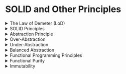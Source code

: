 # SOLID and Other Principles



<details>
  <summary>The Law of Demeter (LoD)</summary>
  
  ## Core Principles

1. **Limited Knowledge:** A unit (e.g., function, module, or class) should have limited knowledge about other units.
2. **Immediate Friends:** A unit should only interact with its immediate friends.
3. **No Strangers:** A unit should not communicate with strangers or unknown units.

## Concept Explanation

- **Unit Definition:** In this context, a unit can be a function, module, or class.
- **Talking to a Stranger:** This involves interfacing with or calling code from a unit that is not an immediate friend.

## Example

**Real-Life Analogy:**
- Consider a shopkeeper who directly accesses a customer’s wallet to take money without interacting with the customer. This is socially inappropriate and unrealistic.

**Improved Design:**
- Instead, the shopkeeper should request payment from the customer, who then manages their own wallet and handles the payment.

## Programming Implications

- **DOM Example:** If a function directly manipulates the Document Object Model (DOM), it violates LoD. Instead, create a separate abstraction to handle DOM interactions.
  
- **Improved Code Structure:** Develop generalized functions for common tasks to enhance maintainability and adaptability.

## Benefits of Applying LoD

- **Decoupling:** Reduces dependencies between different parts of the codebase.
- **Maintainability:** Simplifies modifications and extensions.
- **Flexibility:** Facilitates changes in implementation without affecting other code parts.

</details>

<details>
  <summary>SOLID Principles</summary>
  
SOLID is a set of five object-oriented programming (OOP) design principles that help in constructing modules or architectures. The acronym stands for:

1. **Single Responsibility Principle (SRP)**
2. **Open-Closed Principle (OCP)**
3. **Liskov Substitution Principle (LSP)**
4. **Interface Segregation Principle (ISP)**
5. **Dependency Inversion Principle (DIP)**

These principles guide the creation of clean and maintainable code. Understanding the core ideas behind SOLID can improve code quality, regardless of the programming paradigm used.

## 1. Single Responsibility Principle (SRP)

- **Definition:** A class or module should have one, and only one, reason to change. This means that each class should have a single responsibility or purpose.
- **Key Concept:** Cohesion. A class or function should be focused on a single task or responsibility.
- **Example:** Imagine you have a function that handles both rendering a list and logging details about the data. This violates SRP because it has two reasons to change (rendering and logging).

### Problematic Code:

```javascript
  function renderAndLogList(items) {
  items.forEach(item => {
    // Render the item
    console.log(`Rendering item: ${item}`);
    document.body.innerHTML += `<div>${item}</div>`;

    // Log the item
    console.log(`Logged: ${item}`);
  });
}

```


### Improved Code (SRP Applied):

```javascript
  function renderList(items) {
  items.forEach(item => {
    document.body.innerHTML += `<div>${item}</div>`;
  });
}

function logItems(items) {
  items.forEach(item => {
    console.log(`Logged: ${item}`);
  });
}

// Now we separate concerns
const items = ['apple', 'banana', 'orange'];
renderList(items);
logItems(items);

```
This way, changes to rendering or logging can be made independently.


## 2. Open-Closed Principle (OCP)

- **Definition:** Software entities should be open for extension but closed for modification. This means you should be able to add new functionality without altering existing code.
- **Key Concept:** Adaptability. You should be able to extend a class’s behavior without changing its source code.
- **Example:** Suppose you have a class for notifications that needs to be extended for new notification types. We violate OCP if we modify the existing code for each new type.

### Problematic Code:

```javascript
 class Notification {
  send(type, message) {
    if (type === 'email') {
      console.log(`Sending email: ${message}`);
    } else if (type === 'sms') {
      console.log(`Sending SMS: ${message}`);
    }
  }
}

```

### Improved Code (OCP Applied):

```javascript
 class Notification {
  send(notificationType) {
    notificationType.send();
  }
}

class EmailNotification {
  constructor(message) {
    this.message = message;
  }
  send() {
    console.log(`Sending email: ${this.message}`);
  }
}

class SMSNotification {
  constructor(message) {
    this.message = message;
  }
  send() {
    console.log(`Sending SMS: ${this.message}`);
  }
}

const email = new EmailNotification('Hello via Email');
const sms = new SMSNotification('Hello via SMS');
const notification = new Notification();

notification.send(email);
notification.send(sms);

```
Now, you can extend it with new notification types without modifying the `Notification` class.


## 3. Liskov Substitution Principle (LSP)

- **Definition:** Subtypes should be substitutable for their base types without altering the correctness of the program. In other words, a derived class should be able to replace a base class without affecting functionality.

- **Key Concept:** Substitutability. Derived classes should extend base classes without changing their expected behavior.

- **Example:** Imagine you have a `Bird` class with a `fly()` method that is used in many parts of your program. Now, you introduce a `Penguin` subclass, but penguins can't fly. When a `Penguin` is passed into a function expecting a `Bird` and that function calls `fly()`, the program breaks because `Penguin` does not behave like a `Bird`.

### Problematic Code:

```javascript
 class Bird {
  fly() {
    console.log('Flying...');
  }
}

class Penguin extends Bird {
  fly() {
    throw new Error('Penguins cannot fly!');
  }
}

function makeBirdFly(bird) {
  bird.fly();
}

const genericBird = new Bird();
const penguin = new Penguin();

makeBirdFly(genericBird); // Works fine
makeBirdFly(penguin);     // Throws error

```

**Why it's a problem:** The `Penguin` class violates LSP because it cannot substitute the `Bird` class. The client expects all birds to be able to fly, but `Penguin` throws an error.


### Improved Code (LSP Applied):

```javascript
  class Bird {
  move() {
    console.log('Moving...');
  }
}

class FlyingBird extends Bird {
  fly() {
    console.log('Flying...');
  }
}

class Penguin extends Bird {
  move() {
    console.log('Swimming...');
  }
}

function makeBirdMove(bird) {
  bird.move();
}

const genericBird = new FlyingBird();
const penguin = new Penguin();

makeBirdMove(genericBird); // Works fine: 'Flying...'
makeBirdMove(penguin);     // Works fine: 'Swimming...'

```

**Key Takeaway:** Now `Penguin` adheres to LSP because it can substitute `Bird` in a way that makes sense within the expected behavior.

## 4. Interface Segregation Principle (ISP)

- **Definition:** Clients should not be forced to depend on interfaces they do not use. This means creating focused and cohesive interfaces that are relevant to their clients.
- **Key Concept:** Cohesive Interfaces. Design interfaces to handle only related functions, avoiding large and complex interfaces.

- **Example:** Imagine you have an `Employee` interface that includes methods like `work()`, `eat()`, and `manage()`. Now, both `Manager` and `Intern` classes implement this interface. However, the `Intern` class doesn’t need the `manage()` method, and the `Manager` class doesn’t need the `eat()` method. This forces both classes to implement unnecessary methods they don’t need.

### Problematic Code:

```javascript
// Violates ISP because both Intern and Manager have to implement unnecessary methods
class Employee {
  work() {
    throw new Error("Method not implemented.");
  }

  eat() {
    throw new Error("Method not implemented.");
  }

  manage() {
    throw new Error("Method not implemented.");
  }
}

class Intern extends Employee {
  work() {
    console.log("Intern is working.");
  }

  // Intern does not need to implement manage() but is forced to
  manage() {
    throw new Error("Interns do not manage.");
  }

  eat() {
    console.log("Intern is eating.");
  }
}

class Manager extends Employee {
  work() {
    console.log("Manager is working.");
  }

  manage() {
    console.log("Manager is managing.");
  }

  // Manager does not need to implement eat() but is forced to
  eat() {
    throw new Error("Managers do not need to eat in this context.");
  }
}

```

**Why it's a problem:** Here, the `Intern` class is forced to implement the `manage()` method even though it doesn't need it, and the `Manager` class is forced to implement the `eat()` method unnecessarily. This violates ISP because both classes are dependent on methods they don't use.


### Improved Code (ISP Applied):

```javascript
  // Separate interfaces for different roles
class Worker {
  work() {
    throw new Error("Method not implemented.");
  }
}

class Eater {
  eat() {
    throw new Error("Method not implemented.");
  }
}

class ManagerRole {
  manage() {
    throw new Error("Method not implemented.");
  }
}

// Intern only implements work and eat methods
class Intern extends Worker {
  work() {
    console.log("Intern is working.");
  }
}

class Manager extends Worker {
  work() {
    console.log("Manager is working.");
  }

  manage() {
    console.log("Manager is managing.");
  }
}


```

Now, `Intern` and `Manager` only implement the methods they need. This follows the Interface Segregation Principle.


## 5. Dependency Inversion Principle (DIP)

- **Definition:** High-level modules should not depend on low-level modules. Both should depend on abstractions. Abstractions should not depend on details. Details should depend on abstractions.
- **Key Concept:** Decoupling. High-level code should interact with abstractions rather than concrete implementations, which should be decoupled from high-level logic.

- **Example:** Imagine you have a `ReportGenerator` class that directly depends on a `PDFExporter` class to export reports in PDF format. If you want to support exporting reports in another format, like Excel, you would have to modify the `ReportGenerator` class to include this new functionality, tightly coupling it to multiple concrete classes.


### Problematic Code:

```javascript
// Violates DIP because ReportGenerator depends directly on a concrete implementation
class PDFExporter {
  export(content) {
    console.log("Exporting report as PDF:", content);
  }
}

class ReportGenerator {
  constructor() {
    this.exporter = new PDFExporter();
  }

  generateReport(content) {
    console.log("Generating report...");
    this.exporter.export(content); // Tightly coupled to PDFExporter
  }
}

// If we need Excel export, we have to modify ReportGenerator
class ExcelExporter {
  export(content) {
    console.log("Exporting report as Excel:", content);
  }
}

```

**Why it's a problem:** In this example, the `ReportGenerator` is tightly coupled to the `PDFExporter` class, violating DIP. If we want to support another export format like Excel, we would need to modify the `ReportGenerator` class directly, which makes the code harder to maintain and extend.


### Improved Code (DIP Applied):

```javascript
  // Abstraction for export functionality
class Exporter {
  export(content) {
    throw new Error("Method not implemented.");
  }
}

// Concrete implementations of the exporter interface
class PDFExporter extends Exporter {
  export(content) {
    console.log("Exporting report as PDF:", content);
  }
}

class ExcelExporter extends Exporter {
  export(content) {
    console.log("Exporting report as Excel:", content);
  }
}

// ReportGenerator now depends on an abstraction
class ReportGenerator {
  constructor(exporter) {
    this.exporter = exporter; // Dependency injection
  }

  generateReport(content) {
    console.log("Generating report...");
    this.exporter.export(content);
  }
}

// Usage example
const pdfExporter = new PDFExporter();
const reportGeneratorPDF = new ReportGenerator(pdfExporter);
reportGeneratorPDF.generateReport("Quarterly report content");

const excelExporter = new ExcelExporter();
const reportGeneratorExcel = new ReportGenerator(excelExporter);
reportGeneratorExcel.generateReport("Annual report content");


```

Now, `ReportGenerator` depends on an abstraction (`Exporter`), not a concrete class (`PDFExporter` or `ExcelExporter`). This follows the Dependency Inversion Principle (DIP), making it easier to swap out different export formats without modifying the core `ReportGenerator` logic.


</details>

<details>
  <summary>Abstraction Principle</summary>
  
**Definition:**

- **Implementation should be separate from interface.**

**Concept:**

- **Abstraction**: A simplified view of complex systems that hides underlying details.
- **Interface**: The simplified interaction point provided by the abstraction.

**Key Warnings:**

1. **Don't Repeat Yourself (DRY)**:
   - Avoid code duplication. If you find code repetition, it indicates that abstraction is missing or insufficient.

2. **You Aren't Gonna Need It (YAGNI)**:
   - Avoid over-abstraction. Create abstractions only when necessary to prevent adding unnecessary complexity.

**Balancing Act:**

- **Under-abstraction**: Results in duplicated code.
- **Over-abstraction**: Adds unnecessary complexity.


</details>

<details>
  <summary>Over-Abstraction</summary>
  
 **Definition:**

- **Over-abstraction** occurs when an abstraction becomes too complex or too simplified, making it harder to use effectively.

**Risks:**

- **Excess Complexity**: Removing too much complexity may strip away important features, rendering the abstraction less useful.
- **Unnecessary Complexity**: Adding extra features can complicate the interface and make it confusing.

**Examples:**

1. **Over-Complicated Abstraction**:
   - **Issue**: The interface is overly complex, with many features and details that are not needed for the basic requirements. This added complexity makes it difficult to use the abstraction effectively.

2. **Oversimplified Abstraction**:
   - **Issue**: The interface is too basic and lacks essential features, such as customization options or detailed controls. This simplicity limits its functionality and flexibility.

**Balancing Act:**

- The appropriate level of abstraction is context-dependent. What is considered over-abstraction in one scenario might be suitable in another. Striking the right balance is crucial to ensure that the abstraction simplifies complexity without introducing new challenges.

</details>

<details>
  <summary>Under-Abstraction</summary>
  
  **Definition:**

- **Under-abstraction** occurs when an abstraction fails to simplify enough, leaving too much complexity exposed to the user.

**Risks:**

- **Exposed Complexity**: Users must manage and interact with complex underlying details directly, making the abstraction less effective.
- **Redundancy**: Users may need to repeat information or manage platform-specific details that should be abstracted away.

**Examples:**

1. **Under-Abstracted Gallery Component**:
   - **Issue**: The component requires defining platform-specific code for both web and Android, exposing internal complexities rather than hiding them. Users must handle HTML for the web and Java code for Android directly.

2. **Repetitive Details**:
   - **Issue**: The abstraction forces users to repeatedly specify details like image sources and captions, which should be managed by the abstraction itself.

**Implications:**

- **DRY Principle**: Repeating information indicates that the abstraction is not sufficiently abstracting away complexity.
- **Leaky Abstractions**: Some abstractions may leak their internal complexities through their interfaces, making it evident that they are under-abstracted.

**Key Takeaway:**

- Effective abstractions should hide unnecessary complexity and provide a simplified interface. Being vigilant for areas where complexity is exposed or redundancy occurs can help in creating better abstractions.
</details>

<details>
  <summary>Balanced Abstraction</summary>
  
**Definition:**

- **Balanced abstraction** is an abstraction that strikes the right balance between simplifying complexity and maintaining essential functionalities. It avoids both over-abstraction (adding unnecessary complexity) and under-abstraction (exposing too much underlying complexity).

**Characteristics:**

- **Essential Features**: It addresses the core requirements of the problem domain effectively without introducing extraneous features or complications.
- **Simplified Interface**: It provides a user-friendly interface that hides the underlying complexities, making it easier to work with.
- **Avoids Extremes**: It avoids the pitfalls of both over-abstraction and under-abstraction by ensuring that the abstraction remains practical and functional.

**Example Scenario:**

Consider a gallery component designed to display images with captions. A balanced abstraction for this component would:

- Allow specifying the images to be displayed.
- Include captions for each image.
- Enable setting the dimensions of the images.

**Benefits of Balanced Abstraction:**

- **Clarity**: It simplifies the usage of the component without unnecessary complexity.
- **Functionality**: It provides all necessary features without exposing implementation details.
- **Usability**: It is user-friendly and effectively meets the needs of the users.

**Key Takeaway:**

- Achieving a balanced abstraction requires a deep understanding of the problem domain and the needs of the users. It involves creating an interface that is both straightforward and sufficiently powerful, without over-complicating or oversimplifying the solution.

</details>

<details>
  <summary>Functional Programming Principles</summary>
  
  ### Overview

Functional Programming (FP) emphasizes the use of pure functions and immutable data. Unlike Object-Oriented Programming (OOP), which relies on objects and mutable state, FP focuses on creating functions that do not alter state and always produce consistent results for given inputs.

### Key Concepts

- **Pure Functions**: Functions that, given the same inputs, always return the same output and do not cause side effects. They are predictable and simplify testing.

- **Immutability**: Data that cannot be changed once created. Instead of modifying existing data, FP creates new data structures, preserving the original state.

### Comparison with OOP

- **OOP**: Utilizes classes and methods that maintain internal state, making use of object-oriented constructs to manage data and behavior.

- **FP**: Utilizes functions that return new instances with updated state without altering existing data. This approach reduces side effects and enhances predictability.

### Benefits of Functional Programming

- **Predictability**: Pure functions provide consistent results for the same inputs, improving reliability.

- **Maintainability**: Immutability and pure functions reduce side effects, making code easier to understand and debug.

- **Testability**: Pure functions are easier to test due to their deterministic nature.

</details>

<details>
  <summary>Functional Purity</summary>
  
  ### Definition

**Functional purity** refers to functions that exhibit two key characteristics:
- **Dependence solely on input values**: The output of a pure function is determined only by its input parameters.
- **Absence of side effects**: A pure function does not alter any external state or cause changes outside its scope.

### Benefits

1. **Predictability**: Pure functions are easier to understand and reason about because they do not affect or rely on external states. This eliminates complexities associated with unintended changes in other parts of the system.
   
2. **Testability**: Since pure functions consistently produce the same result for the same set of inputs, they are straightforward to test. This consistency simplifies the process of verifying correctness.

### Key Concepts

- **Idempotence**: A function is idempotent if it yields the same result when applied multiple times with the same inputs. While idempotence is highly desirable, it does not always guarantee functional purity, as some idempotent functions may still have side effects.

### Comparison with Object-Oriented Programming (OOP)

In Object-Oriented Programming, methods often modify the internal state of objects and may produce different results even with the same inputs. This contrasts with functional purity, where functions should remain unaffected by and not alter the external environment.

### Practical Application

A pure function always returns the same output for the same inputs and doesn't cause side effects (like modifying global state).

### Example of Impure Function:

```javascript
  let count = 0;

function incrementCounter() {
  count += 1; // Side effect: modifying external state
  return count;
}

incrementCounter(); // count is now 1

```

### Pure Function (No Side Effects)::

```javascript
  function incrementCounter(count) {
  return count + 1; // No external state is modified
}

let count = 0;
const newCount = incrementCounter(count); // newCount is 1, count remains 0


```

### Using `.map()` for Functional Purity:

Functional methods like `.map()` create new arrays without mutating the original one, adhering to the principles of functional purity.

```javascript
  const numbers = [1, 2, 3];

const doubledNumbers = numbers.map(number => number * 2);

console.log(numbers); // [1, 2, 3] (original array unchanged)
console.log(doubledNumbers); // [2, 4, 6] (new array created)
```


</details>

<details>
  <summary>Immutability</summary>
  
 ### Definition

**Immutability** is the principle that once data is created, it cannot be changed. Instead of modifying existing data, new data structures should be created to reflect any changes.

### Key Concepts

- **Unchanging Data**: Data that remains constant after its creation ensures that its state is consistent and predictable. Changes should be made by creating new data rather than altering the original.

- **Enforcement**: In some programming languages, immutability can be enforced by language features that prevent modification of variables or objects. 

- **Reliability**: Immutable data structures prevent unexpected changes from other parts of the program, which is especially important in asynchronous or concurrent environments.

### Practical Application

In functional programming, data should not be mutated but rather copied and modified. Let's look at a case where mutating an object causes issues.

### Problematic Code (Mutating Data):

```javascript
  const user = { name: 'Alice', age: 25 };

function updateAge(user, newAge) {
  user.age = newAge; // Mutating the original object
  return user;
}

const updatedUser = updateAge(user, 26);
console.log(user.age); // 26 (original data is mutated)

```


### Improved Code:

```javascript
  const user = { name: 'Alice', age: 25 };

function updateAge(user, newAge) {
  return { ...user, age: newAge }; // Returning a new object without modifying the original
}

const updatedUser = updateAge(user, 26);
console.log(user.age); // 25 (original data is preserved)
console.log(updatedUser.age); // 26 (new data is created)

```

Immutability ensures that functions don’t accidentally alter shared state, making code more predictable.



### Benefits

1. **Predictability**: Immutable data structures are easier to reason about since their state does not change unexpectedly.
   
2. **Safety**: Helps prevent bugs related to unintended data changes and ensures consistency.

3. **Ease of Debugging**: Simplifies debugging by making it easier to trace data changes and understand state.

Immutability is a core concept in functional programming and can greatly improve code maintainability and reliability when used appropriately.

</details>


